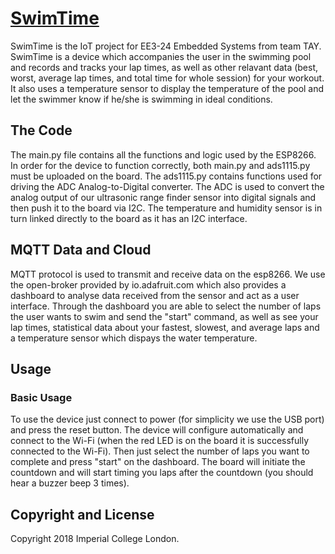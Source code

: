 # [SwimTime](https://swimtime.github.io)

SwimTime is the IoT project for EE3-24 Embedded Systems from team TAY. SwimTime is a device which accompanies the user in the swimming pool and records and tracks your lap times, as well as other relavant data (best, worst, average lap times, and total time for whole session) for your workout. It also uses a temperature sensor to display the temperature of the pool and let the swimmer know if he/she is swimming in ideal conditions.

## The Code

The main.py file contains all the functions and logic used by the ESP8266. In order for the device to function correctly, both main.py and ads1115.py must be uploaded on the board. The ads1115.py contains functions used for driving the ADC Analog-to-Digital converter. The ADC is used to convert the analog output of our ultrasonic range finder sensor into digital signals and then push it to the board via I2C. The temperature and humidity sensor is in turn linked directly to the board as it has an I2C interface.



## MQTT Data and Cloud

MQTT protocol is used to transmit and receive data on the esp8266. We use the open-broker provided by io.adafruit.com which also provides a dashboard to analyse data received from the sensor and act as a user interface. Through the dashboard you are able to select the number of laps the user wants to swim and send the "start" command, as well as see your lap times, statistical data about your fastest, slowest, and average laps and a temperature sensor which dispays the water temperature. 



## Usage

### Basic Usage

To use the device just connect to power (for simplicity we use the USB port) and press the reset button. The device will configure automatically and connect to the Wi-Fi (when the red LED is on the board it is successfully connected to the Wi-Fi). Then just select the number of laps you want to complete and press "start" on the dashboard. The board will initiate the countdown and will start timing you laps after the countdown (you should hear a buzzer beep 3 times). 





## Copyright and License

Copyright 2018 Imperial College London. 
